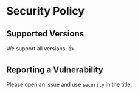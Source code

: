 # Security Policy

## Supported Versions

We support all versions. :thumbsup:

## Reporting a Vulnerability

Please open an issue and use `security` in the title.
